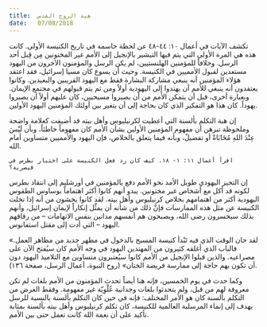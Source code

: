 ```yaml
---
title:  هبة الروح القدس
date:   07/08/2018
---
```


تكشف الآيات في أعمال ١٠: ٤٤-٤٨ عن لحظة حاسمة في تاريخ الكنيسة الأولى. كانت هذه هي المرة الأولى التي يتم فيها التبشير بالإنجيل إلى الأمم غير المختونين مِن قِبل أحد الرسل. وخلافاً للمؤمنين الهلنستيين، لم يكن الرسل والمؤمنون الآخرون من اليهود مستعدين لقبول الأمميين في الكنيسة. وحيث أن يسوع كان مسيا إسرائيل، فقد اعتقد هؤلاء المؤمنين أنه ينبغي مشاركة البشارة فقط مع اليهود القريبين والبعيدين. وكانوا يعتقدون أنه ينبغي للأمم أن يهتدوا إلى اليهودية أولاً ومن ثم يتم قبولهم في مجتمع الإيمان. وبعبارة أخرى، قبل أن يتمكن الأمم من أن يصيروا مسيحيين، كان عليهم أولاً أن يصيروا يهوداً. كان هذا هو التفكير الذي كان بحاجة إلى أن يتغير بين أولئك المؤمنين اليهود الأولين.

إن هبة التكلم بألسنة التي أعطيت لكرنيليوس وأهل بيته قد أضيفت كعلامة واضحة وملحوظة تبرهن أن مفهوم المؤمنين الأولين بشأن الأمم كان مفهوماً خاطئاً، وبأن لَيْسَ عِنْدَ اللهِ مُحَابَاةٌ أو تفضيلٌ، وبأنه فيما يتعلق بالخلاص، فإن اليهود والأمميين متساوين أمام الله.

`اقرأ أعمال ١١: ١- ١٨. كيف كان رد فعل الكنيسة على اختبار بطرس في قيصرية؟`

إن التحيز اليهودي طويل الأمد نحو الأمم دفع بالمؤمنين في أورشليم إلى انتقاد بطرس لكونه قد أكل مع أشخاص غير مختونين. يبدو أنهم كانوا أكثر اهتماماً بوساوس الطقوس اليهودية أكثر من اهتمامهم بخلاص كرنيليوس وأهل بيته. لقد كانوا يخشون من أنه إذا تخلت الكنيسة عن مثل هذه الممارسات فإنَّ ذلك من شأنه أن يمثِّل إنكاراً لإيمان إسرائيل، وأنهم بذلك سيخسرون رضى الله، ويصبحون هم أنفسهم مدانين بنفس الاتهامات – من رفاقهم اليهود – التي أدت إلى مقتل استفانوس.

«لقد حان الوقت الذي فيه تَبْدأ كنيسة المسيح بالدخول في مظهر جديد من مظاهر العمل. فالباب الذي أغلقه كثيرون من المهتدين اليهود في وجه الأمم كان سيُفتح الآن على مصراعيه. والذين قبلوا الإنجيل من الأمم كانوا سيُعتبرون متساوين مع التلاميذ اليهود دون أن تكون بهم حاجة إلى ممارسة فريضة الختان» (روح النبوة، أعمال الرسل، صفحة ١٣٦).

وكما حدث في يوم الخمسين، فإنه هنا أيضاً تحدث المؤمنون من الأمم بلغات لم تكن معروفة لهم من قبل، ولم يتحدثوا بلغات وجدانية عُلْوِيّة غير مفهومة. وفقط الغرض من التكلم بألسنة كان هو الأمر المختلف: فإنه في حين كان التكلم بألسنة بالنسبة للرسل يهدف إلى إنماء المرسلية العالمية للكنيسة، كان تكلم كرنيليوس وأهل بيته بألسنة بمثابة تأكيد على أن نعمة الله كانت تعمل حتى بين الأمم.